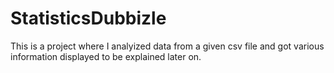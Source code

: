 # StatisticsDubbizle

This is a project where I analyized data from a given csv file and got various information displayed to be explained later on.
